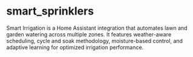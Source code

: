 # smart_sprinklers
Smart Irrigation is a Home Assistant integration that automates lawn and garden watering across multiple zones. It features weather-aware scheduling, cycle and soak methodology, moisture-based control, and adaptive learning for optimized irrigation performance.
